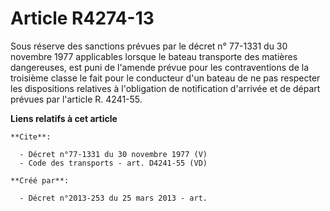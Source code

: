 # Article R4274-13

Sous réserve des sanctions prévues par le décret n° 77-1331 du 30 novembre 1977 applicables lorsque le bateau transporte des
matières dangereuses, est puni de l'amende prévue pour les contraventions de la troisième classe le fait pour le conducteur
d'un bateau de ne pas respecter les dispositions relatives à l'obligation de notification d'arrivée et de départ prévues par
l'article R. 4241-55.

**Liens relatifs à cet article**

	**Cite**:

	  - Décret n°77-1331 du 30 novembre 1977 (V)
	  - Code des transports - art. D4241-55 (VD)

	**Créé par**:

	  - Décret n°2013-253 du 25 mars 2013 - art.
